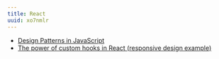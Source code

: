 ```yaml
---
title: React
uuid: xo7nmlr
---
```


- [Design Patterns in JavaScript](https://dev.to/zeeshanhshaheen/design-patterns-in-javascript-1pgm)
- [The power of custom hooks in React (responsive design example)](https://dev.to/mlevi1806/the-power-of-custom-hooks-in-react-responsive-design-example-4flb)
